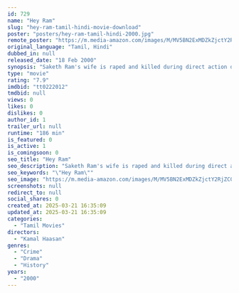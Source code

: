 ```yaml
---
id: 729
name: "Hey Ram"
slug: "hey-ram-tamil-hindi-movie-download"
poster: "posters/hey-ram-tamil-hindi-2000.jpg"
remote_poster: "https://m.media-amazon.com/images/M/MV5BN2ExMDZkZjctY2RjZC00ZmIyLTg5MDItZGMwNTFlMzgwMDdkXkEyXkFqcGc@._V1_SX300.jpg"
original_language: "Tamil, Hindi"
dubbed_in: null
released_date: "18 Feb 2000"
synopsis: "Saketh Ram's wife is raped and killed during direct action day riots in Calcutta. He is convinced that Mahatma Gandhi is responsible for all the problems happening in the country and sets out to kill him."
type: "movie"
rating: "7.9"
imdbid: "tt0222012"
tmdbid: null
views: 0
likes: 0
dislikes: 0
author_id: 1
trailer_url: null
runtime: "186 min"
is_featured: 0
is_active: 1
is_comingsoon: 0
seo_title: "Hey Ram"
seo_description: "Saketh Ram's wife is raped and killed during direct action day riots in Calcutta. He is convinced that Mahatma Gandhi is responsible for all the problems happening in the country and sets out to kill him."
seo_keywords: "\"Hey Ram\""
seo_image: "https://m.media-amazon.com/images/M/MV5BN2ExMDZkZjctY2RjZC00ZmIyLTg5MDItZGMwNTFlMzgwMDdkXkEyXkFqcGc@._V1_SX300.jpg"
screenshots: null
redirect_to: null
social_shares: 0
created_at: 2025-03-21 16:35:09
updated_at: 2025-03-21 16:35:09
categories:
  - "Tamil Movies"
directors:
  - "Kamal Haasan"
genres:
  - "Crime"
  - "Drama"
  - "History"
years:
  - "2000"
---
```

